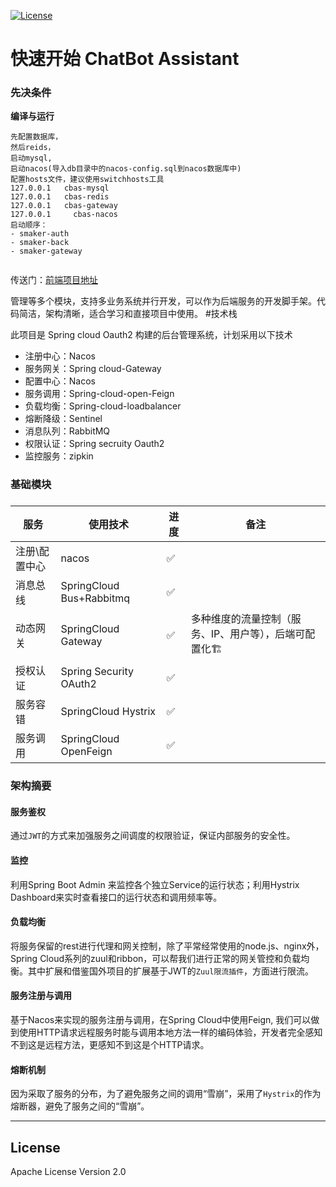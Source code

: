 [![License](https://img.shields.io/badge/License-Apache%202.0-blue.svg)](https://opensource.org/licenses/Apache-2.0)


# 快速开始 ChatBot Assistant

### 先决条件

  **编译与运行**

  ```
  先配置数据库，
  然后reids，
  启动mysql,
  启动nacos(导入db目录中的nacos-config.sql到nacos数据库中)
  配置hosts文件，建议使用switchhosts工具
  127.0.0.1   cbas-mysql
  127.0.0.1   cbas-redis
  127.0.0.1   cbas-gateway
  127.0.0.1 	cbas-nacos
  启动顺序：
  - smaker-auth
  - smaker-back
  - smaker-gateway
   
  ```

传送门：[前端项目地址](https://github.com/renzl321/smaker-admin)

管理等多个模块，支持多业务系统并行开发，可以作为后端服务的开发脚手架。代码简洁，架构清晰，适合学习和直接项目中使用。
#技术栈



此项目是 Spring cloud Oauth2 构建的后台管理系统，计划采用以下技术

- 注册中心：Nacos
- 服务网关：Spring cloud-Gateway
- 配置中心：Nacos
- 服务调用：Spring-cloud-open-Feign
- 负载均衡：Spring-cloud-loadbalancer
- 熔断降级：Sentinel
- 消息队列：RabbitMQ
- 权限认证：Spring secruity Oauth2
- 监控服务：zipkin

### 基础模块

### 

| 服务          | 使用技术                 | 进度 | 备注                                                  |
| ------------- | ------------------------ | ---- | ----------------------------------------------------- |
| 注册\配置中心 | nacos                    | ✅    |                                                       |
| 消息总线      | SpringCloud Bus+Rabbitmq | ✅    |                                                       |
| 动态网关      | SpringCloud Gateway      | ✅    | 多种维度的流量控制（服务、IP、用户等），后端可配置化🏗 |
| 授权认证      | Spring Security OAuth2   | ✅    |                                                       |
| 服务容错      | SpringCloud Hystrix      | ✅    |                                                       |
| 服务调用      | SpringCloud OpenFeign    | ✅    |                                                       |



### 架构摘要
#### 服务鉴权
通过`JWT`的方式来加强服务之间调度的权限验证，保证内部服务的安全性。

#### 监控
利用Spring Boot Admin 来监控各个独立Service的运行状态；利用Hystrix Dashboard来实时查看接口的运行状态和调用频率等。

#### 负载均衡
将服务保留的rest进行代理和网关控制，除了平常经常使用的node.js、nginx外，Spring Cloud系列的zuul和ribbon，可以帮我们进行正常的网关管控和负载均衡。其中扩展和借鉴国外项目的扩展基于JWT的`Zuul限流插件`，方面进行限流。

#### 服务注册与调用
基于Nacos来实现的服务注册与调用，在Spring Cloud中使用Feign, 我们可以做到使用HTTP请求远程服务时能与调用本地方法一样的编码体验，开发者完全感知不到这是远程方法，更感知不到这是个HTTP请求。

#### 熔断机制
因为采取了服务的分布，为了避免服务之间的调用“雪崩”，采用了`Hystrix`的作为熔断器，避免了服务之间的“雪崩”。

------


## License
Apache License Version 2.0
